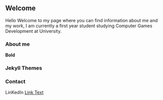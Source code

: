 ## Welcome 

Hello
Welcome to my page where you can find information about me and my work, I am currently a first year student studying Computer Games Development at University.






  ### About me



**Bold** 




### Jekyll Themes



### Contact

LinKedIn [Link Text](https://www.linkedin.com/in/danny-lau-a99791199/)

